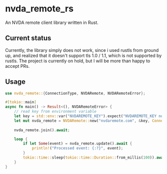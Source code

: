 # nvda_remote_rs
An NVDA remote client library written in Rust.

## Current status
Currently, the library simply does not work, since i used rustls from ground up, and realized that it doesn't support tls 1.0 / 1.1, which is not supported by rustls.
The project is currently on hold, but I will be more than happy to accept PRs.

## Usage
```rust
use nvda_remote::{ConnectionType, NVDARemote, NVDARemoteError};

#[tokio::main]
async fn main() -> Result<(), NVDARemoteError> {
    // read key from environment variable
    let key = std::env::var("NVDAREMOTE_KEY").expect("NVDAREMOTE_KEY not set");
    let mut nvda_remote = NVDARemote::new("nvdaremote.com", &key, ConnectionType::Slave, 6837).await?;
    
    nvda_remote.join().await;

    loop {
        if let Some(event) = nvda_remote.update().await {
            println!("Processed event: {:?}", event);
        }
        tokio::time::sleep(tokio::time::Duration::from_millis(100)).await;
    }
}
```

